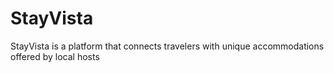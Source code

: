 # StayVista
StayVista is a platform that connects travelers with unique accommodations offered by local hosts
